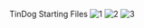 TinDog Starting Files
![1](https://user-images.githubusercontent.com/71352379/175187087-9cce9fbd-b7a0-4a83-935b-7e05d1e14ca8.png)
![2](https://user-images.githubusercontent.com/71352379/175187097-b66bf104-18cd-4c27-acf9-cf1b48d83392.png)
![3](https://user-images.githubusercontent.com/71352379/175187105-0a1924fc-27bc-4b6b-ac0b-bd84d3ae0098.png)
